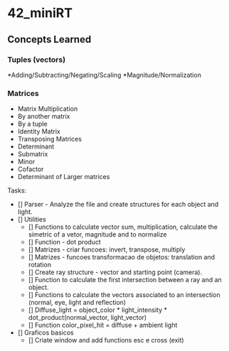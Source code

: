 # 42_miniRT
## Concepts Learned
### Tuples (vectors)
*Adding/Subtracting/Negating/Scaling
*Magnitude/Normalization
### Matrices
* Matrix Multiplication
*   By another matrix
*   By a tuple
* Identity Matrix
* Transposing Matrices
* Determinant
*   Submatrix
*   Minor
*   Cofactor
*   Determinant of Larger matrices

Tasks:
- [] Parser - Analyze the file and create structures for each object and light.  
- [] Utilities  
  - [] Functions to calculate vector sum, multiplication, calculate the simetric of a vetor, magnitude and to normalize  
  - [] Function - dot product  
  - [] Matrizes - criar funcoes: invert, transpose, multiply  
  - [] Matrizes - funcoes transformacao de objetos: translation and rotation  
  - [] Create ray structure - vector and starting point (camera).  
  - [] Function to calculate the first intersection between a ray and an object.  
  - [] Functions to calculate the vectors associated to an intersection (normal, eye, light and reflection)  
  - [] Diffuse_light = object_color * light_intensity * dot_product(normal_vector, light_vector)  
  - [] Function color_pixel_hit = diffuse + ambient light  
- [] Graficos basicos  
  - [] Criate window and add functions esc e cross (exit)  
